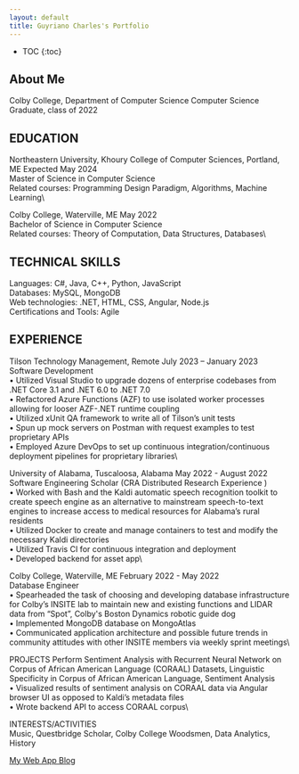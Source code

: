 ```yaml
---
layout: default
title: Guyriano Charles's Portfolio
---
```


* TOC
{:toc}

## About Me

Colby College, Department of Computer Science
Computer Science Graduate, class of 2022

## EDUCATION
Northeastern University, Khoury College of Computer Sciences, Portland, ME Expected May 2024\
Master of Science in Computer Science\
Related courses: Programming Design Paradigm, Algorithms, Machine Learning\

Colby College, Waterville, ME May 2022\
Bachelor of Science in Computer Science\
Related courses: Theory of Computation, Data Structures, Databases\

## TECHNICAL SKILLS
Languages: C#, Java, C++, Python, JavaScript\
Databases: MySQL, MongoDB\
Web technologies: .NET, HTML, CSS, Angular, Node.js\
Certifications and Tools: Agile

## EXPERIENCE
Tilson Technology Management, Remote July 2023 – January 2023\
Software Development\
• Utilized Visual Studio to upgrade dozens of enterprise codebases from .NET Core 3.1 and .NET 6.0 to .NET 7.0\
• Refactored Azure Functions (AZF) to use isolated worker processes allowing for looser AZF-.NET runtime coupling\
• Utilized xUnit QA framework to write all of Tilson’s unit tests\
• Spun up mock servers on Postman with request examples to test proprietary APIs\
• Employed Azure DevOps to set up continuous integration/continuous deployment pipelines for proprietary libraries\

University of Alabama, Tuscaloosa, Alabama May 2022 - August 2022\
Software Engineering Scholar (CRA Distributed Research Experience )\
• Worked with Bash and the Kaldi automatic speech recognition toolkit to create speech engine as an alternative to mainstream speech-to-text engines to increase access to medical resources for Alabama’s rural residents\
• Utilized Docker to create and manage containers to test and modify the necessary Kaldi directories\
• Utilized Travis CI for continuous integration and deployment\
• Developed backend for asset app\

Colby College, Waterville, ME February 2022 - May 2022\
Database Engineer\
• Spearheaded the task of choosing and developing database infrastructure for Colby’s INSITE lab to maintain new and existing functions and LIDAR data from “Spot”, Colby's Boston Dynamics robotic guide dog\
• Implemented MongoDB database on MongoAtlas\
• Communicated application architecture and possible future trends in community attitudes with other INSITE members via weekly sprint meetings\

PROJECTS
Perform Sentiment Analysis with Recurrent Neural Network on Corpus of African American Language (CORAAL) Datasets, Linguistic Specificity in Corpus of African American Language, Sentiment Analysis\
• Visualized results of sentiment analysis on CORAAL data via Angular browser UI as opposed to Kaldi’s metadata files\
• Wrote backend API to access CORAAL corpus\

INTERESTS/ACTIVITIES\
Music, Questbridge Scholar, Colby College Woodsmen, Data Analytics, History

[My Web App Blog](blog.html)
